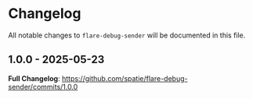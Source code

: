 # Changelog

All notable changes to `flare-debug-sender` will be documented in this file.

## 1.0.0 - 2025-05-23

**Full Changelog**: https://github.com/spatie/flare-debug-sender/commits/1.0.0
